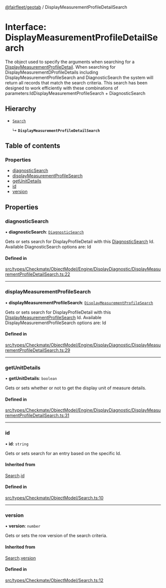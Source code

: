 [@fairfleet/geotab](../README.md) / DisplayMeasurementProfileDetailSearch

# Interface: DisplayMeasurementProfileDetailSearch

The object used to specify the arguments when searching for a [DisplayMeasurementProfileDetail](DisplayMeasurementProfileDetail.md).
 When searching for DisplayMeasurementDProfileDetails including DisplayMeasurementProfileSearch and DiagnosticSearch
 the system will return all records that match the search criteria.
 This search has been designed to work efficiently with these combinations of parameters:<list><item><description>Id</description></item><item><description>DisplayMeasurementProfileSearch + DiagnosticSearch</description></item></list>

## Hierarchy

- [`Search`](Search.md)

  ↳ **`DisplayMeasurementProfileDetailSearch`**

## Table of contents

### Properties

- [diagnosticSearch](DisplayMeasurementProfileDetailSearch.md#diagnosticsearch)
- [displayMeasurementProfileSearch](DisplayMeasurementProfileDetailSearch.md#displaymeasurementprofilesearch)
- [getUnitDetails](DisplayMeasurementProfileDetailSearch.md#getunitdetails)
- [id](DisplayMeasurementProfileDetailSearch.md#id)
- [version](DisplayMeasurementProfileDetailSearch.md#version)

## Properties

### diagnosticSearch

• **diagnosticSearch**: [`DiagnosticSearch`](DiagnosticSearch.md)

Gets or sets search for DisplayProfileDetail with this [DiagnosticSearch](DiagnosticSearch.md) Id.
 Available
 DiagnosticSearch options are:
 <list><item><description>Id</description></item></list>

#### Defined in

[src/types/Checkmate/ObjectModel/Engine/DisplayDiagnostic/DisplayMeasurementProfileDetailSearch.ts:22](https://github.com/fairfleet/geotab/blob/ff38bfc/src/types/Checkmate/ObjectModel/Engine/DisplayDiagnostic/DisplayMeasurementProfileDetailSearch.ts#L22)

___

### displayMeasurementProfileSearch

• **displayMeasurementProfileSearch**: [`DisplayMeasurementProfileSearch`](DisplayMeasurementProfileSearch.md)

Gets or sets search for DisplayProfileDetail with this [DisplayMeasurementProfileSearch](DisplayMeasurementProfileSearch.md) Id.
 Available
 DisplayMeasurementProfileSearch options are:
 <list><item><description>Id</description></item></list>

#### Defined in

[src/types/Checkmate/ObjectModel/Engine/DisplayDiagnostic/DisplayMeasurementProfileDetailSearch.ts:29](https://github.com/fairfleet/geotab/blob/ff38bfc/src/types/Checkmate/ObjectModel/Engine/DisplayDiagnostic/DisplayMeasurementProfileDetailSearch.ts#L29)

___

### getUnitDetails

• **getUnitDetails**: `boolean`

Gets or sets whether or not to get the display unit of measure details.

#### Defined in

[src/types/Checkmate/ObjectModel/Engine/DisplayDiagnostic/DisplayMeasurementProfileDetailSearch.ts:31](https://github.com/fairfleet/geotab/blob/ff38bfc/src/types/Checkmate/ObjectModel/Engine/DisplayDiagnostic/DisplayMeasurementProfileDetailSearch.ts#L31)

___

### id

• **id**: `string`

Gets or sets search for an entry based on the specific Id.

#### Inherited from

[Search](Search.md).[id](Search.md#id)

#### Defined in

[src/types/Checkmate/ObjectModel/Search.ts:10](https://github.com/fairfleet/geotab/blob/ff38bfc/src/types/Checkmate/ObjectModel/Search.ts#L10)

___

### version

• **version**: `number`

Gets or sets the row version of the search criteria.

#### Inherited from

[Search](Search.md).[version](Search.md#version)

#### Defined in

[src/types/Checkmate/ObjectModel/Search.ts:12](https://github.com/fairfleet/geotab/blob/ff38bfc/src/types/Checkmate/ObjectModel/Search.ts#L12)
